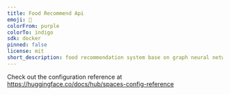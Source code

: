 ```yaml
---
title: Food Recommend Api
emoji: 🦀
colorFrom: purple
colorTo: indigo
sdk: docker
pinned: false
license: mit
short_description: food recommendation system base on graph neural network
---
```


Check out the configuration reference at https://huggingface.co/docs/hub/spaces-config-reference

